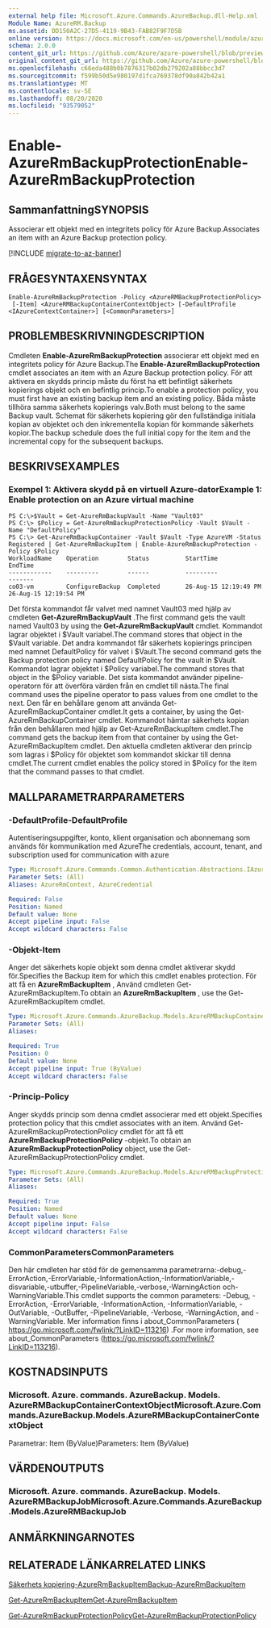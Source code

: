 ```yaml
---
external help file: Microsoft.Azure.Commands.AzureBackup.dll-Help.xml
Module Name: AzureRM.Backup
ms.assetid: DD150A2C-27D5-4119-9B43-FAB82F9F7D5B
online version: https://docs.microsoft.com/en-us/powershell/module/azurerm.backup/enable-azurermbackupprotection
schema: 2.0.0
content_git_url: https://github.com/Azure/azure-powershell/blob/preview/src/ResourceManager/AzureBackup/Commands.AzureBackup/help/Enable-AzureRmBackupProtection.md
original_content_git_url: https://github.com/Azure/azure-powershell/blob/preview/src/ResourceManager/AzureBackup/Commands.AzureBackup/help/Enable-AzureRmBackupProtection.md
ms.openlocfilehash: c66eda488b0b7876317b02db279202a88bbcc3d7
ms.sourcegitcommit: f599b50d5e980197d1fca769378df90a842b42a1
ms.translationtype: MT
ms.contentlocale: sv-SE
ms.lasthandoff: 08/20/2020
ms.locfileid: "93579052"
---
```

# <span data-ttu-id="c33b9-101">Enable-AzureRmBackupProtection</span><span class="sxs-lookup"><span data-stu-id="c33b9-101">Enable-AzureRmBackupProtection</span></span>

## <span data-ttu-id="c33b9-102">Sammanfattning</span><span class="sxs-lookup"><span data-stu-id="c33b9-102">SYNOPSIS</span></span>
<span data-ttu-id="c33b9-103">Associerar ett objekt med en integritets policy för Azure Backup.</span><span class="sxs-lookup"><span data-stu-id="c33b9-103">Associates an item with an Azure Backup protection policy.</span></span>

[!INCLUDE [migrate-to-az-banner](../../includes/migrate-to-az-banner.md)]

## <span data-ttu-id="c33b9-104">FRÅGESYNTAXEN</span><span class="sxs-lookup"><span data-stu-id="c33b9-104">SYNTAX</span></span>

```
Enable-AzureRmBackupProtection -Policy <AzureRMBackupProtectionPolicy>
 [-Item] <AzureRMBackupContainerContextObject> [-DefaultProfile <IAzureContextContainer>] [<CommonParameters>]
```

## <span data-ttu-id="c33b9-105">PROBLEMBESKRIVNING</span><span class="sxs-lookup"><span data-stu-id="c33b9-105">DESCRIPTION</span></span>
<span data-ttu-id="c33b9-106">Cmdleten **Enable-AzureRmBackupProtection** associerar ett objekt med en integritets policy för Azure Backup.</span><span class="sxs-lookup"><span data-stu-id="c33b9-106">The **Enable-AzureRmBackupProtection** cmdlet associates an item with an Azure Backup protection policy.</span></span>
<span data-ttu-id="c33b9-107">För att aktivera en skydds princip måste du först ha ett befintligt säkerhets kopierings objekt och en befintlig princip.</span><span class="sxs-lookup"><span data-stu-id="c33b9-107">To enable a protection policy, you must first have an existing backup item and an existing policy.</span></span>
<span data-ttu-id="c33b9-108">Båda måste tillhöra samma säkerhets kopierings valv.</span><span class="sxs-lookup"><span data-stu-id="c33b9-108">Both must belong to the same Backup vault.</span></span>
<span data-ttu-id="c33b9-109">Schemat för säkerhets kopiering gör den fullständiga initiala kopian av objektet och den inkrementella kopian för kommande säkerhets kopior.</span><span class="sxs-lookup"><span data-stu-id="c33b9-109">The backup schedule does the full initial copy for the item and the incremental copy for the subsequent backups.</span></span>

## <span data-ttu-id="c33b9-110">BESKRIVS</span><span class="sxs-lookup"><span data-stu-id="c33b9-110">EXAMPLES</span></span>

### <span data-ttu-id="c33b9-111">Exempel 1: Aktivera skydd på en virtuell Azure-dator</span><span class="sxs-lookup"><span data-stu-id="c33b9-111">Example 1: Enable protection on an Azure virtual machine</span></span>
```
PS C:\>$Vault = Get-AzureRmBackupVault -Name "Vault03"
PS C:\> $Policy = Get-AzureRmBackupProtectionPolicy -Vault $Vault -Name "DefaultPolicy"
PS C:\> Get-AzureRmBackupContainer -Vault $Vault -Type AzureVM -Status Registered | Get-AzureRmBackupItem | Enable-AzureRmBackupProtection -Policy $Policy
WorkloadName    Operation        Status          StartTime              EndTime
------------    ---------        ------          ---------              -------
co03-vm         ConfigureBackup  Completed       26-Aug-15 12:19:49 PM  26-Aug-15 12:19:54 PM
```

<span data-ttu-id="c33b9-112">Det första kommandot får valvet med namnet Vault03 med hjälp av cmdleten **Get-AzureRmBackupVault** .</span><span class="sxs-lookup"><span data-stu-id="c33b9-112">The first command gets the vault named Vault03 by using the **Get-AzureRmBackupVault** cmdlet.</span></span>
<span data-ttu-id="c33b9-113">Kommandot lagrar objektet i $Vault variabel.</span><span class="sxs-lookup"><span data-stu-id="c33b9-113">The command stores that object in the $Vault variable.</span></span>
<span data-ttu-id="c33b9-114">Det andra kommandot får säkerhets kopierings principen med namnet DefaultPolicy för valvet i $Vault.</span><span class="sxs-lookup"><span data-stu-id="c33b9-114">The second command gets the Backup protection policy named DefaultPolicy for the vault in $Vault.</span></span>
<span data-ttu-id="c33b9-115">Kommandot lagrar objektet i $Policy variabel.</span><span class="sxs-lookup"><span data-stu-id="c33b9-115">The command stores that object in the $Policy variable.</span></span>
<span data-ttu-id="c33b9-116">Det sista kommandot använder pipeline-operatorn för att överföra värden från en cmdlet till nästa.</span><span class="sxs-lookup"><span data-stu-id="c33b9-116">The final command uses the pipeline operator to pass values from one cmdlet to the next.</span></span>
<span data-ttu-id="c33b9-117">Den får en behållare genom att använda Get-AzureRmBackupContainer cmdlet.</span><span class="sxs-lookup"><span data-stu-id="c33b9-117">It gets a container, by using the Get-AzureRmBackupContainer cmdlet.</span></span>
<span data-ttu-id="c33b9-118">Kommandot hämtar säkerhets kopian från den behållaren med hjälp av Get-AzureRmBackupItem cmdlet.</span><span class="sxs-lookup"><span data-stu-id="c33b9-118">The command gets the backup item from that container by using the Get-AzureRmBackupItem cmdlet.</span></span>
<span data-ttu-id="c33b9-119">Den aktuella cmdleten aktiverar den princip som lagras i $Policy för objektet som kommandot skickar till denna cmdlet.</span><span class="sxs-lookup"><span data-stu-id="c33b9-119">The current cmdlet enables the policy stored in $Policy for the item that the command passes to that cmdlet.</span></span>

## <span data-ttu-id="c33b9-120">MALLPARAMETRAR</span><span class="sxs-lookup"><span data-stu-id="c33b9-120">PARAMETERS</span></span>

### <span data-ttu-id="c33b9-121">-DefaultProfile</span><span class="sxs-lookup"><span data-stu-id="c33b9-121">-DefaultProfile</span></span>
<span data-ttu-id="c33b9-122">Autentiseringsuppgifter, konto, klient organisation och abonnemang som används för kommunikation med Azure</span><span class="sxs-lookup"><span data-stu-id="c33b9-122">The credentials, account, tenant, and subscription used for communication with azure</span></span>

```yaml
Type: Microsoft.Azure.Commands.Common.Authentication.Abstractions.IAzureContextContainer
Parameter Sets: (All)
Aliases: AzureRmContext, AzureCredential

Required: False
Position: Named
Default value: None
Accept pipeline input: False
Accept wildcard characters: False
```

### <span data-ttu-id="c33b9-123">-Objekt</span><span class="sxs-lookup"><span data-stu-id="c33b9-123">-Item</span></span>
<span data-ttu-id="c33b9-124">Anger det säkerhets kopie objekt som denna cmdlet aktiverar skydd för.</span><span class="sxs-lookup"><span data-stu-id="c33b9-124">Specifies the Backup item for which this cmdlet enables protection.</span></span>
<span data-ttu-id="c33b9-125">För att få en **AzureRmBackupItem** , Använd cmdleten Get-AzureRmBackupItem.</span><span class="sxs-lookup"><span data-stu-id="c33b9-125">To obtain an **AzureRmBackupItem** , use the Get-AzureRmBackupItem cmdlet.</span></span>

```yaml
Type: Microsoft.Azure.Commands.AzureBackup.Models.AzureRMBackupContainerContextObject
Parameter Sets: (All)
Aliases:

Required: True
Position: 0
Default value: None
Accept pipeline input: True (ByValue)
Accept wildcard characters: False
```

### <span data-ttu-id="c33b9-126">-Princip</span><span class="sxs-lookup"><span data-stu-id="c33b9-126">-Policy</span></span>
<span data-ttu-id="c33b9-127">Anger skydds princip som denna cmdlet associerar med ett objekt.</span><span class="sxs-lookup"><span data-stu-id="c33b9-127">Specifies protection policy that this cmdlet associates with an item.</span></span>
<span data-ttu-id="c33b9-128">Använd Get-AzureRmBackupProtectionPolicy cmdlet för att få ett **AzureRmBackupProtectionPolicy** -objekt.</span><span class="sxs-lookup"><span data-stu-id="c33b9-128">To obtain an **AzureRmBackupProtectionPolicy** object, use the Get-AzureRmBackupProtectionPolicy cmdlet.</span></span>

```yaml
Type: Microsoft.Azure.Commands.AzureBackup.Models.AzureRMBackupProtectionPolicy
Parameter Sets: (All)
Aliases:

Required: True
Position: Named
Default value: None
Accept pipeline input: False
Accept wildcard characters: False
```

### <span data-ttu-id="c33b9-129">CommonParameters</span><span class="sxs-lookup"><span data-stu-id="c33b9-129">CommonParameters</span></span>
<span data-ttu-id="c33b9-130">Den här cmdleten har stöd för de gemensamma parametrarna:-debug,-ErrorAction,-ErrorVariable,-InformationAction,-InformationVariable,-disvariable,-utbuffer,-PipelineVariable,-verbose,-WarningAction och-WarningVariable.</span><span class="sxs-lookup"><span data-stu-id="c33b9-130">This cmdlet supports the common parameters: -Debug, -ErrorAction, -ErrorVariable, -InformationAction, -InformationVariable, -OutVariable, -OutBuffer, -PipelineVariable, -Verbose, -WarningAction, and -WarningVariable.</span></span> <span data-ttu-id="c33b9-131">Mer information finns i about_CommonParameters ( https://go.microsoft.com/fwlink/?LinkID=113216) .</span><span class="sxs-lookup"><span data-stu-id="c33b9-131">For more information, see about_CommonParameters (https://go.microsoft.com/fwlink/?LinkID=113216).</span></span>

## <span data-ttu-id="c33b9-132">KOSTNADS</span><span class="sxs-lookup"><span data-stu-id="c33b9-132">INPUTS</span></span>

### <span data-ttu-id="c33b9-133">Microsoft. Azure. commands. AzureBackup. Models. AzureRMBackupContainerContextObject</span><span class="sxs-lookup"><span data-stu-id="c33b9-133">Microsoft.Azure.Commands.AzureBackup.Models.AzureRMBackupContainerContextObject</span></span>
<span data-ttu-id="c33b9-134">Parametrar: Item (ByValue)</span><span class="sxs-lookup"><span data-stu-id="c33b9-134">Parameters: Item (ByValue)</span></span>

## <span data-ttu-id="c33b9-135">VÄRDEN</span><span class="sxs-lookup"><span data-stu-id="c33b9-135">OUTPUTS</span></span>

### <span data-ttu-id="c33b9-136">Microsoft. Azure. commands. AzureBackup. Models. AzureRMBackupJob</span><span class="sxs-lookup"><span data-stu-id="c33b9-136">Microsoft.Azure.Commands.AzureBackup.Models.AzureRMBackupJob</span></span>

## <span data-ttu-id="c33b9-137">ANMÄRKNINGAR</span><span class="sxs-lookup"><span data-stu-id="c33b9-137">NOTES</span></span>

## <span data-ttu-id="c33b9-138">RELATERADE LÄNKAR</span><span class="sxs-lookup"><span data-stu-id="c33b9-138">RELATED LINKS</span></span>

[<span data-ttu-id="c33b9-139">Säkerhets kopiering-AzureRmBackupItem</span><span class="sxs-lookup"><span data-stu-id="c33b9-139">Backup-AzureRmBackupItem</span></span>](./Backup-AzureRmBackupItem.md)

[<span data-ttu-id="c33b9-140">Get-AzureRmBackupItem</span><span class="sxs-lookup"><span data-stu-id="c33b9-140">Get-AzureRmBackupItem</span></span>](./Get-AzureRmBackupItem.md)

[<span data-ttu-id="c33b9-141">Get-AzureRmBackupProtectionPolicy</span><span class="sxs-lookup"><span data-stu-id="c33b9-141">Get-AzureRmBackupProtectionPolicy</span></span>](./Get-AzureRmBackupProtectionPolicy.md)


